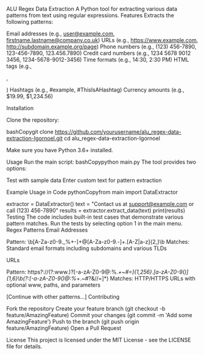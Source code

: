 ALU Regex Data Extraction
A Python tool for extracting various data patterns from text using regular expressions.
Features
Extracts the following patterns:

Email addresses (e.g., user@example.com, firstname.lastname@company.co.uk)
URLs (e.g., https://www.example.com, http://subdomain.example.org/page)
Phone numbers (e.g., (123) 456-7890, 123-456-7890, 123.456.7890)
Credit card numbers (e.g., 1234 5678 9012 3456, 1234-5678-9012-3456)
Time formats (e.g., 14:30, 2:30 PM)
HTML tags (e.g., <div class="example">, <p>)
Hashtags (e.g., #example, #ThisIsAHashtag)
Currency amounts (e.g., $19.99, $1,234.56)

Installation

Clone the repository:

bashCopygit clone https://github.com/yourusername/alu_regex-data-extraction-Igornoel.git
cd alu_regex-data-extraction-Igornoel

Make sure you have Python 3.6+ installed.

Usage
Run the main script:
bashCopypython main.py
The tool provides two options:

Test with sample data
Enter custom text for pattern extraction

Example Usage in Code
pythonCopyfrom main import DataExtractor

extractor = DataExtractor()
text = "Contact us at support@example.com or call (123) 456-7890"
results = extractor.extract_data(text)
print(results)
Testing
The code includes built-in test cases that demonstrate various pattern matches. Run the tests by selecting option 1 in the main menu.
Regex Patterns
Email Addresses

Pattern: \b[A-Za-z0-9._%+-]+@[A-Za-z0-9.-]+\.[A-Z|a-z]{2,}\b
Matches: Standard email formats including subdomains and various TLDs

URLs

Pattern: https?://(?:www\.)?[-a-zA-Z0-9@:%._\+~#=]{1,256}\.[a-zA-Z0-9()]{1,6}\b(?:[-a-zA-Z0-9()@:%_\+.~#?&//=]*)
Matches: HTTP/HTTPS URLs with optional www, paths, and parameters

[Continue with other patterns...]
Contributing

Fork the repository
Create your feature branch (git checkout -b feature/AmazingFeature)
Commit your changes (git commit -m 'Add some AmazingFeature')
Push to the branch (git push origin feature/AmazingFeature)
Open a Pull Request

License
This project is licensed under the MIT License - see the LICENSE file for details.
